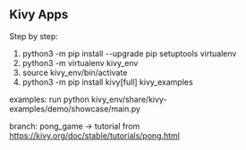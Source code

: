 Kivy Apps
---------

Step by step:
1. python3 -m pip install --upgrade pip setuptools virtualenv
2. python3 -m virtualenv kivy_env
3. source kivy_env/bin/activate
4. python3 -m pip install kivy[full] kivy_examples

examples: run python kivy_env/share/kivy-examples/demo/showcase/main.py

branch:
pong_game -> tutorial from https://kivy.org/doc/stable/tutorials/pong.html


